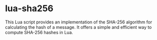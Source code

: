 # lua-sha256
This Lua script provides an implementation of the SHA-256 algorithm for calculating the hash of a message. It offers a simple and efficient way to compute SHA-256 hashes in Lua.
